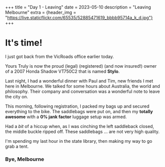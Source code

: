 +++
title = "Day 1 - Leaving"
date = 2023-05-10
description = "Leaving Melbourne"
extra = {header_img = "https://live.staticflickr.com/65535/52885471619_bbbb95714a_k_d.jpg"}
+++

# It's time! 

I just got back from the VicRoads office earlier today. 

Yours Truly is now the proud (legal) (registered) (and now insured!) owner of a 2007 Honda Shadow VT750C2 that is named **Stylo**. 

Last night, I had a wonderful dinner with Paul and Tim, new friends I met here in Melbourne. We talked for some hours about Australia, the world and philosophy. Their company and conversation was a wonderful note to leave the city on.

This morning, following registration, I packed my bags up and secured everything to the bike. The saddlebags were put on, and then my **totally awesome** with a **0% jank factor** luggage setup was armed. 

<div class="gallery">
    <a href="https://live.staticflickr.com/65535/52885471639_d9fe0ab830_k_d.jpg" data-ngthumb="https://live.staticflickr.com/65535/52885471639_0df3e6cf32_c_d.jpg"></a>
</div>

Had a *bit* of a hiccup when, as I was cinching the left saddleback closed, the middle buckle ripped off. These saddlebags ... are not very high quality. 

I'm spending my last hour in the state library, then making my way to go grab a tent. 

### Bye, Melbourne

<div class="gallery">
    <a href="https://live.staticflickr.com/65535/52885292211_3fd5c91218_o_d.jpg" data-ngthumb="https://live.staticflickr.com/65535/52885292211_1a9db65ec5_c_d.jpg"></a>
    <a href="https://live.staticflickr.com/65535/52885735793_aa73dd9f90_k_d.jpg" data-ngthumb="https://live.staticflickr.com/65535/52885735793_8f90b613c3_c_d.jpg"></a>
    <a href="https://live.staticflickr.com/65535/52885735833_b979d43f05_k_d.jpg" data-ngthumb="https://live.staticflickr.com/65535/52885735833_a188c003fc_c_d.jpg"></a>
    <a href="https://live.staticflickr.com/65535/52885669045_baf61129ce_k_d.jpg" data-ngthumb="https://live.staticflickr.com/65535/52885669045_4c2c59a8af_c_d.jpg"></a>
    <a href="https://live.staticflickr.com/65535/52885735848_f66a6125b0_k_d.jpg" data-ngthumb="https://live.staticflickr.com/65535/52885735848_ddddd76f73_c_d.jpg"></a>
    <a href="https://live.staticflickr.com/65535/52885306256_ddde48003b_k_d.jpg" data-ngthumb="https://live.staticflickr.com/65535/52885306256_bff36331bd_c_d.jpg"></a>
    <a href="https://live.staticflickr.com/65535/52885750033_201e42a2ac_k_d.jpg" data-ngthumb="https://live.staticflickr.com/65535/52885750033_6de4c688ac_c_d.jpg"></a>
    <a href="https://live.staticflickr.com/65535/52885471999_c71effe385_k_d.jpg" data-ngthumb="https://live.staticflickr.com/65535/52885471999_268ac1c275_c_d.jpg"></a>
    <a href="https://live.staticflickr.com/65535/52885471619_bbbb95714a_k_d.jpg" data-ngthumb="https://live.staticflickr.com/65535/52885471619_24c8412487_c_d.jpg"></a>
    <a href="https://live.staticflickr.com/65535/52885305791_8f78966543_k_d.jpg" data-ngthumb="https://live.staticflickr.com/65535/52885305791_74f92e9641_c_d.jpg"></a>
</div>
